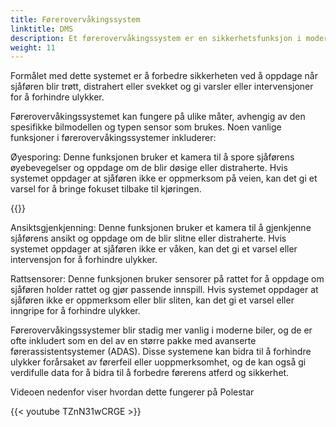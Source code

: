 ```yaml
---
title: Førerovervåkingssystem
linktitle: DMS
description: Et førerovervåkingssystem er en sikkerhetsfunksjon i moderne biler som bruker sensorer og kameraer for å overvåke førerens oppførsel og oppmerksomhet under kjøring.
weight: 11
---
```

<!-- markdownlint-disable MD033 -->

Formålet med dette systemet er å forbedre sikkerheten ved å oppdage når sjåføren blir trøtt, distrahert eller svekket og gi varsler eller intervensjoner for å forhindre ulykker.

Førerovervåkingssystemet kan fungere på ulike måter, avhengig av den spesifikke bilmodellen og typen sensor som brukes. Noen vanlige funksjoner i førerovervåkingssystemer inkluderer:

Øyesporing: Denne funksjonen bruker et kamera til å spore sjåførens øyebevegelser og oppdage om de blir døsige eller distraherte. Hvis systemet oppdager at sjåføren ikke er oppmerksom på veien, kan det gi et varsel for å bringe fokuset tilbake til kjøringen.

{{<evkxdisplayaddarticle />}}

Ansiktsgjenkjenning: Denne funksjonen bruker et kamera til å gjenkjenne sjåførens ansikt og oppdage om de blir slitne eller distraherte. Hvis systemet oppdager at sjåføren ikke er våken, kan det gi et varsel eller intervensjon for å forhindre ulykker.

Rattsensorer: Denne funksjonen bruker sensorer på rattet for å oppdage om sjåføren holder rattet og gjør passende innspill. Hvis systemet oppdager at sjåføren ikke er oppmerksom eller blir sliten, kan det gi et varsel eller inngripe for å forhindre ulykker.

Førerovervåkingssystemer blir stadig mer vanlig i moderne biler, og de er ofte inkludert som en del av en større pakke med avanserte førerassistentsystemer (ADAS). Disse systemene kan bidra til å forhindre ulykker forårsaket av førerfeil eller uoppmerksomhet, og de kan også gi verdifulle data for å bidra til å forbedre førerens atferd og sikkerhet.

Videoen nedenfor viser hvordan dette fungerer på Polestar

{{< youtube TZnN31wCRGE >}}
